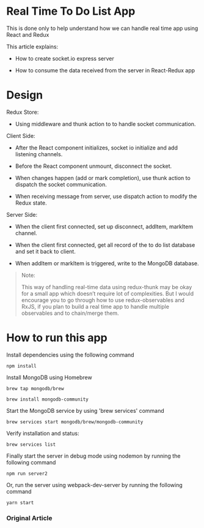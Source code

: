 # Real Time To Do List App

This is done only to help understand how we can handle real time app using React and Redux

This article explains:

- How to create socket.io express server

- How to consume the data received from the server in React-Redux app

# Design

Redux Store:

- Using middleware and thunk action to  to handle socket communication.

Client Side:

- After the React component initializes, socket io initialize and add listening channels.

- Before the React component unmount, disconnect the socket.

- When changes happen (add or mark completion), use thunk action to dispatch the socket communication.

- When receiving message from server, use dispatch action to modify the Redux state.

Server Side:

- When the client first connected, set up disconnect, addItem, markItem channel.

- When the client first connected, get all record of the to do list database and set it back to client.

- When addItem or markItem is triggered, write to the MongoDB database.

>
> Note:
>
> This way of handling real-time data using redux-thunk may be okay for a small app which doesn’t require lot of complexities. But I would encourage you to go through how to use redux-observables and RxJS, if you plan to build a real time app to handle multiple observables and to chain/merge them.

# How to run this app

Install dependencies using the following command

```
npm install
```

Install MongoDB using Homebrew

```
brew tap mongodb/brew

brew install mongodb-community
```

Start the MongoDB service by using 'brew services' command

```
brew services start mongodb/brew/mongodb-community
```

Verify installation and status:
```
brew services list
```

Finally start the server in debug mode using nodemon by running the following command
```
npm run server2
```

Or, run the server using webpack-dev-server by running the following command
```
yarn start
```

### Original Article
